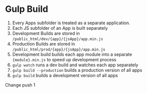 Gulp Build
===================
1. Every Apps subfolder is treated as a separate application.
2. Each JS subfolder of an App is built separately
3. Development Builds are stored in `/public_html/dev/{app}/{jsApp}/app.min.js`
4. Production Builds are stored in `/public_html/prod/{app}/{jsApp}/app.min.js`
5. Development build builds each app module into a separate `{module}.min.js` to speed up development process
6. `gulp watch` runs a dev build and watches each app separately
7. `gulp build --production` builds a production version of all apps
8. `gulp build` builds a development version of all apps

Change push 1
